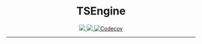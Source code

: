<div align="center">
    <h1>TSEngine</h1>
    <a href="https://github.com/hhenrichsen/TSEngine/actions/workflows/tests.yml">
        <img src="https://img.shields.io/github/actions/workflow/status/hhenrichsen/TSEngine/tests.yml?branch=main&label=Main%20Tests&style=for-the-badge">
    </a>
    <a href="https://github.com/hhenrichsen/TSEngine/actions/workflows/tests.yml">
        <img src="https://img.shields.io/github/actions/workflow/status/hhenrichsen/TSEngine/tests.yml?branch=develop&label=Development%20Tests&style=for-the-badge">
    </a>
    <a href="https://app.codecov.io/gh/hhenrichsen/TSEngine">
        <img alt="Codecov" src="https://img.shields.io/codecov/c/github/hhenrichsen/TSEngine?style=for-the-badge">
    </a>
    <hr>
</div>

